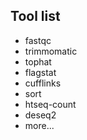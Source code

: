 ## Tool list
* fastqc
* trimmomatic
* tophat
* flagstat
* cufflinks
* sort
* htseq-count
* deseq2
* more...
